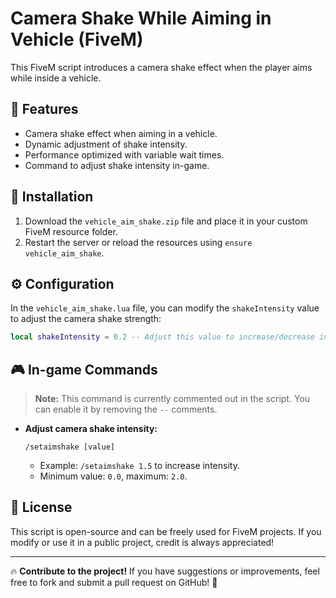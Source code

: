 # Camera Shake While Aiming in Vehicle (FiveM)

This FiveM script introduces a camera shake effect when the player aims while inside a vehicle.

## 🚀 Features
- Camera shake effect when aiming in a vehicle.
- Dynamic adjustment of shake intensity.
- Performance optimized with variable wait times.
- Command to adjust shake intensity in-game.

## 📂 Installation
1. Download the `vehicle_aim_shake.zip` file and place it in your custom FiveM resource folder.
2. Restart the server or reload the resources using `ensure vehicle_aim_shake`.

## ⚙️ Configuration
In the `vehicle_aim_shake.lua` file, you can modify the `shakeIntensity` value to adjust the camera shake strength:

```lua
local shakeIntensity = 0.2 -- Adjust this value to increase/decrease intensity
```

## 🎮 In-game Commands
> **Note:** This command is currently commented out in the script. You can enable it by removing the `--` comments.

- **Adjust camera shake intensity:**
  ```
  /setaimshake [value]
  ```
  - Example: `/setaimshake 1.5` to increase intensity.
  - Minimum value: `0.0`, maximum: `2.0`.

## 📜 License
This script is open-source and can be freely used for FiveM projects. If you modify or use it in a public project, credit is always appreciated!

---

🔥 **Contribute to the project!** If you have suggestions or improvements, feel free to fork and submit a pull request on GitHub! 🚀
